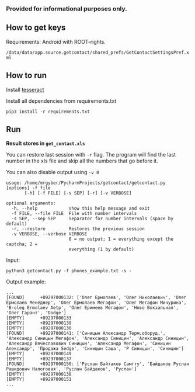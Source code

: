 ### Provided for informational purposes only.

## How to get keys

Requirements: Android with ROOT-rights.

`/data/data/app.source.getcontact/shared_prefs/GetContactSettingsPref.xml` 

## How to run 

Install [tesseract](https://github.com/tesseract-ocr/tesseract/wiki)

Install all dependencies from requirements.txt

```shell script
pip3 install -r requirements.txt
```

## Run

**Result stores in `get_contact.xls`**

You can restore last session with `-r` flag.
The program will find the last number in the xls file and skip all the numbers that go before it.

You can also disable output using `-v 0`

```shell script
usage: /home/mrgyber/PycharmProjects/getcontact/getcontact.py [options] -f file
       [-h] [-f FILE] [-s SEP] [-r] [-v VERBOSE]

optional arguments:
  -h, --help            show this help message and exit
  -f FILE, --file FILE  File with number intervals
  -s SEP, --sep SEP     Separator for number intervals (space by default)
  -r, --restore         Restores the previous session
  -v VERBOSE, --verbose VERBOSE
                        0 = no output; 1 = everything except the captcha; 2 =
                        everything (1 by default)
```

Input:
```shell script
python3 getcontact.py -f phones_example.txt -s -
```

Output example:
```text
...
[FOUND] 	 +89297000132: ['Олег Ермолаев', 'Олег Николаевич', 'Олег Ермолаев Менеджер', 'Олег Ермолаев Мегафон', 'Олег Мегафон Мичурина', 'B-oleg Ermolaev Aetp', 'Олег Еримеев Мегафон', 'Ново Вокзальная', 'Олег Гарант', 'Dodge']
[EMPTY] 	 +89297000133
[EMPTY] 	 +89297000139
[EMPTY] 	 +89297000130
[FOUND] 	 +89297000141: ['Синицын Александр Терм.оборуд.', 'Александр Синицын Мегафон', 'Александр Синицин', 'Александр Синицын', 'Александр Вячеславович Синицын', 'Александр Мегафон', 'Синицин Александр', 'Продажа Sedge', 'Синицын Саша', 'Р Синицын', 'Синицин']
[EMPTY] 	 +89297000149
[EMPTY] 	 +89297000137
[FOUND] 	 +89297000150: ['Руслан Байтаков Самгту', 'Байдаков Руслан Рашидович Налоговая', 'Руслан Байдаков', 'Руслан']
[EMPTY] 	 +89297000138
[EMPTY] 	 +89297000151
...
```
